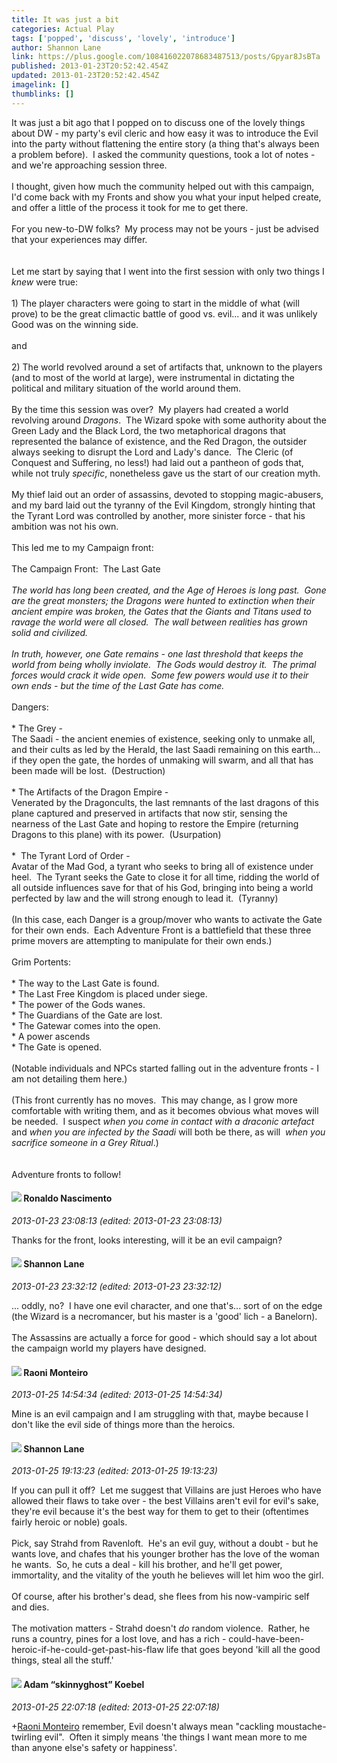 ```yaml
---
title: It was just a bit
categories: Actual Play
tags: ['popped', 'discuss', 'lovely', 'introduce']
author: Shannon Lane
link: https://plus.google.com/108416022078683487513/posts/Gpyar8JsBTa
published: 2013-01-23T20:52:42.454Z
updated: 2013-01-23T20:52:42.454Z
imagelink: []
thumblinks: []
---
```


It was just a bit ago that I popped on to discuss one of the lovely things about DW - my party&#39;s evil cleric and how easy it was to introduce the Evil into the party without flattening the entire story (a thing that&#39;s always been a problem before).  I asked the community questions, took a lot of notes - and we&#39;re approaching session three.<br /><br />I thought, given how much the community helped out with this campaign, I&#39;d come back with my Fronts and show you what your input helped create, and offer a little of the process it took for me to get there.<br /><br />For you new-to-DW folks?  My process may not be yours - just be advised that your experiences may differ.<br /><br /><br />Let me start by saying that I went into the first session with only two things I <i>knew</i> were true:  <br /><br />1) The player characters were going to start in the middle of what (will prove) to be the great climactic battle of good vs. evil... and it was unlikely Good was on the winning side.<br /><br />and<br /><br />2) The world revolved around a set of artifacts that, unknown to the players (and to most of the world at large), were instrumental in dictating the political and military situation of the world around them.<br /><br />By the time this session was over?  My players had created a world revolving around <i>Dragons</i>.  The Wizard spoke with some authority about the Green Lady and the Black Lord, the two metaphorical dragons that represented the balance of existence, and the Red Dragon, the outsider always seeking to disrupt the Lord and Lady&#39;s dance.  The Cleric (of Conquest and Suffering, no less!) had laid out a pantheon of gods that, while not truly <i>specific</i>, nonetheless gave us the start of our creation myth.<br /><br />My thief laid out an order of assassins, devoted to stopping magic-abusers, and my bard laid out the tyranny of the Evil Kingdom, strongly hinting that the Tyrant Lord was controlled by another, more sinister force - that his ambition was not his own.<br /><br />This led me to my Campaign front:<br /><br />The Campaign Front:  The Last Gate<br /><br /><i>The world has long been created, and the Age of Heroes is long past.  Gone are the great monsters; the Dragons were hunted to extinction when their ancient empire was broken, the Gates that the Giants and Titans used to ravage the world were all closed.  The wall between realities has grown solid and civilized.</i><br /><br /><i>In truth, however, one Gate remains - one last threshold that keeps the world from being wholly inviolate.  The Gods would destroy it.  The primal forces would crack it wide open.  Some few powers would use it to their own ends - but the time of the Last Gate has come.</i><br /><br />Dangers:<br /><br />* The Grey - <br />The Saadi - the ancient enemies of existence, seeking only to unmake all, and their cults as led by the Herald, the last Saadi remaining on this earth... if they open the gate, the hordes of unmaking will swarm, and all that has been made will be lost.  (Destruction)<br /><br />* The Artifacts of the Dragon Empire - <br />Venerated by the Dragoncults, the last remnants of the last dragons of this plane captured and preserved in artifacts that now stir, sensing the nearness of the Last Gate and hoping to restore the Empire (returning Dragons to this plane) with its power.  (Usurpation)<br /><br />*  The Tyrant Lord of Order - <br />Avatar of the Mad God, a tyrant who seeks to bring all of existence under heel.  The Tyrant seeks the Gate to close it for all time, ridding the world of all outside influences save for that of his God, bringing into being a world perfected by law and the will strong enough to lead it.  (Tyranny)<br /><br />(In this case, each Danger is a group/mover who wants to activate the Gate for their own ends.  Each Adventure Front is a battlefield that these three prime movers are attempting to manipulate for their own ends.)<br /><br />Grim Portents:<br /><br />* The way to the Last Gate is found.<br />* The Last Free Kingdom is placed under siege.<br />* The power of the Gods wanes.<br />* The Guardians of the Gate are lost.<br />* The Gatewar comes into the open.<br />* A power ascends<br />* The Gate is opened.<br /><br />(Notable individuals and NPCs started falling out in the adventure fronts - I am not detailing them here.)<br /><br />(This front currently has no moves.  This may change, as I grow more comfortable with writing them, and as it becomes obvious what moves will be needed.  I suspect <i>when you come in contact with a draconic artefact</i> and <i>when you are infected by the Saadi</i> will both be there, as will  _when you sacrifice someone in a Grey Ritual_.)<br /><br /><br />Adventure fronts to follow!
<div id='comment z13qw5eyzmbmzhnuy22ngdpyozmas3ytj'>
  <h4><img src='{{site.baseurl}}//images/avatars/100617640875663900119_photo.jpg'> Ronaldo Nascimento</h4>
      <p><cite>2013-01-23 23:08:13 (edited: 2013-01-23 23:08:13)</cite></p>
        <p>Thanks for the front, looks interesting, will it be an evil campaign?</p>
</div>
        

<div id='comment z13qw5eyzmbmzhnuy22ngdpyozmas3ytj'>
  <h4><img src='{{site.baseurl}}//images/avatars/108416022078683487513_photo.jpg'> Shannon Lane</h4>
      <p><cite>2013-01-23 23:32:12 (edited: 2013-01-23 23:32:12)</cite></p>
        <p>... oddly, no?  I have one evil character, and one that&#39;s... sort of on the edge (the Wizard is a necromancer, but his master is a &#39;good&#39; lich - a Banelorn).<br /><br />The Assassins are actually a force for good - which should say a lot about the campaign world my players have designed.</p>
</div>
        

<div id='comment z13qw5eyzmbmzhnuy22ngdpyozmas3ytj'>
  <h4><img src='{{site.baseurl}}//images/avatars/116853051997757460697_photo.jpg'> Raoni Monteiro</h4>
      <p><cite>2013-01-25 14:54:34 (edited: 2013-01-25 14:54:34)</cite></p>
        <p>Mine is an evil campaign and I am struggling with that, maybe because I don&#39;t like the evil side of things more than the heroics.</p>
</div>
        

<div id='comment z13qw5eyzmbmzhnuy22ngdpyozmas3ytj'>
  <h4><img src='{{site.baseurl}}//images/avatars/108416022078683487513_photo.jpg'> Shannon Lane</h4>
      <p><cite>2013-01-25 19:13:23 (edited: 2013-01-25 19:13:23)</cite></p>
        <p>If you can pull it off?  Let me suggest that Villains are just Heroes who have allowed their flaws to take over - the best Villains aren&#39;t evil for evil&#39;s sake, they&#39;re evil because it&#39;s the best way for them to get to their (oftentimes fairly heroic or noble) goals.<br /><br />Pick, say Strahd from Ravenloft.  He&#39;s an evil guy, without a doubt - but he wants love, and chafes that his younger brother has the love of the woman he wants.  So, he cuts a deal - kill his brother, and he&#39;ll get power, immortality, and the vitality of the youth he believes will let him woo the girl.<br /><br />Of course, after his brother&#39;s dead, she flees from his now-vampiric self and dies.<br /><br />The motivation matters - Strahd doesn&#39;t <i>do</i> random violence.  Rather, he runs a country, pines for a lost love, and has a rich - could-have-been-heroic-if-he-could-get-past-his-flaw life that goes beyond &#39;kill all the good things, steal all the stuff.&#39;</p>
</div>
        

<div id='comment z13qw5eyzmbmzhnuy22ngdpyozmas3ytj'>
  <h4><img src='{{site.baseurl}}//images/avatars/112484087750169360510_photo.jpg'> Adam “skinnyghost” Koebel</h4>
      <p><cite>2013-01-25 22:07:18 (edited: 2013-01-25 22:07:18)</cite></p>
        <p><span class="proflinkWrapper"><span class="proflinkPrefix">+</span><a class="proflink" href="https://plus.google.com/116853051997757460697" oid="116853051997757460697">Raoni Monteiro</a></span> remember, Evil doesn&#39;t always mean &quot;cackling moustache-twirling evil&quot;.  Often it simply means &#39;the things I want mean more to me than anyone else&#39;s safety or happiness&#39;.</p>
</div>
        